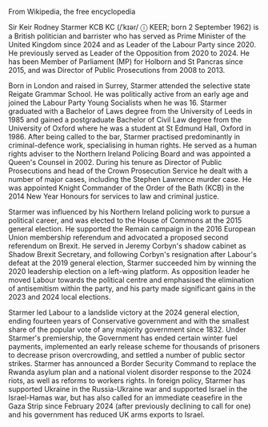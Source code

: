 From Wikipedia, the free encyclopedia

Sir Keir Rodney Starmer KCB KC (/ˈkɪər/ ⓘ KEER; born 2 September 1962) is a British politician and barrister who has served as Prime Minister of the United Kingdom since 2024 and as Leader of the Labour Party since 2020. He previously served as Leader of the Opposition from 2020 to 2024. He has been Member of Parliament (MP) for Holborn and St Pancras since 2015, and was Director of Public Prosecutions from 2008 to 2013.

Born in London and raised in Surrey, Starmer attended the selective state Reigate Grammar School. He was politically active from an early age and joined the Labour Party Young Socialists when he was 16. Starmer graduated with a Bachelor of Laws degree from the University of Leeds in 1985 and gained a postgraduate Bachelor of Civil Law degree from the University of Oxford where he was a student at St Edmund Hall, Oxford in 1986. After being called to the bar, Starmer practised predominantly in criminal-defence work, specialising in human rights. He served as a human rights adviser to the Northern Ireland Policing Board and was appointed a Queen's Counsel in 2002. During his tenure as Director of Public Prosecutions and head of the Crown Prosecution Service he dealt with a number of major cases, including the Stephen Lawrence murder case. He was appointed Knight Commander of the Order of the Bath (KCB) in the 2014 New Year Honours for services to law and criminal justice.

Starmer was influenced by his Northern Ireland policing work to pursue a political career, and was elected to the House of Commons at the 2015 general election. He supported the Remain campaign in the 2016 European Union membership referendum and advocated a proposed second referendum on Brexit. He served in Jeremy Corbyn's shadow cabinet as Shadow Brexit Secretary, and following Corbyn's resignation after Labour's defeat at the 2019 general election, Starmer succeeded him by winning the 2020 leadership election on a left-wing platform. As opposition leader he moved Labour towards the political centre and emphasised the elimination of antisemitism within the party, and his party made significant gains in the 2023 and 2024 local elections.

Starmer led Labour to a landslide victory at the 2024 general election, ending fourteen years of Conservative government and with the smallest share of the popular vote of any majority government since 1832. Under Starmer's premiership, the Government has ended certain winter fuel payments, implemented an early release scheme for thousands of prisoners to decrease prison overcrowding, and settled a number of public sector strikes. Starmer has announced a Border Security Command to replace the Rwanda asylum plan and a national violent disorder response to the 2024 riots, as well as reforms to workers rights. In foreign policy, Starmer has supported Ukraine in the Russia-Ukraine war and supported Israel in the Israel-Hamas war, but has also called for an immediate ceasefire in the Gaza Strip since February 2024 (after previously declining to call for one) and his government has reduced UK arms exports to Israel.
